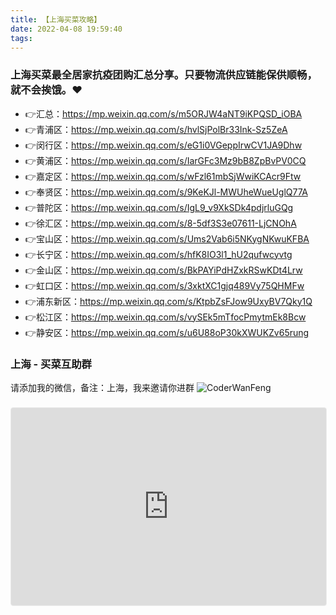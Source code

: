 ```yaml
---
title: 【上海买菜攻略】
date: 2022-04-08 19:59:40
tags:
---
```







### 上海买菜最全居家抗疫团购汇总分享。只要物流供应链能保供顺畅，就不会挨饿。❤
- 👉汇总：https://mp.weixin.qq.com/s/m5ORJW4aNT9iKPQSD_iOBA
- 👉青浦区：https://mp.weixin.qq.com/s/hvlSjPolBr33Ink-Sz5ZeA
- 👉闵行区：https://mp.weixin.qq.com/s/eG1i0VGeppIrwCV1JA9Dhw
- 👉黄浦区：https://mp.weixin.qq.com/s/IarGFc3Mz9bB8ZpBvPV0CQ
- 👉嘉定区：https://mp.weixin.qq.com/s/wFzl61mbSjWwiKCAcr9Ftw
- 👉奉贤区：https://mp.weixin.qq.com/s/9KeKJl-MWUheWueUglQ77A
- 👉普陀区：https://mp.weixin.qq.com/s/IgL9_v9XkSDk4pdjrluGQg
- 👉徐汇区：https://mp.weixin.qq.com/s/8-5df3S3e07611-LjCNOhA
- 👉宝山区：https://mp.weixin.qq.com/s/Ums2Vab6i5NKygNKwuKFBA
- 👉长宁区：https://mp.weixin.qq.com/s/hfK8IO3l1_hU2qufwcyvtg
- 👉金山区：https://mp.weixin.qq.com/s/BkPAYiPdHZxkRSwKDt4Lrw
- 👉虹口区：https://mp.weixin.qq.com/s/3xktXC1gjq489Vy75QHMFw
- 👉浦东新区：https://mp.weixin.qq.com/s/KtpbZsFJow9UxyBV7Qky1Q
- 👉松江区：https://mp.weixin.qq.com/s/vySEk5mTfocPmytmEk8Bcw
- 👉静安区：https://mp.weixin.qq.com/s/u6U88oP30kXWUKZv65rung

<!-- more -->

### 上海 - 买菜互助群
请添加我的微信，备注：上海，我来邀请你进群
![CoderWanFeng](/images/程序员晚枫-个人微信.jpg)

<div style="position:relative;width:100%;height:0;padding-top:55.56%;padding-bottom:36px;margin-top:1.6em;margin-bottom:0.9em;overflow:hidden;border:1px solid #EBEBEB;border-radius:4px;"><iframe loading="lazy" style="position:absolute;width:100%;height:100%;top:0;left:0;border:none;padding:0;margin:0;" src="https://www.gaoding.com/design/view?id=x36QNreMZW&type=embed" allowfullscreen="allowfullscreen" allow="fullscreen"></iframe></div>